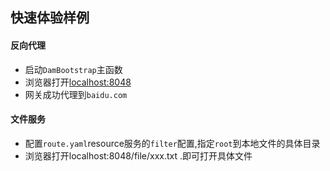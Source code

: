 ## 快速体验样例

#### 反向代理
- 启动``DamBootstrap``主函数
- 浏览器打开[localhost:8048](http://localhost:8048)
- 网关成功代理到``baidu.com``

#### 文件服务
- 配置``route.yaml``resource服务的``filter``配置,指定``root``到本地文件的具体目录
- 浏览器打开localhost:8048/file/xxx.txt .即可打开具体文件
